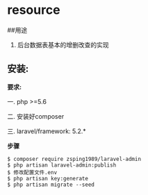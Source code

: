 # resource
##用途
1. 后台数据表基本的增删改查的实现

## 安装:
**要求:**

一. php >=5.6

二. 安装好composer

三. laravel/framework: 5.2.*

**步骤**
```
$ composer require zsping1989/laravel-admin
$ php artisan laravel-admin:publish
$ 修改配置文件.env
$ php artisan key:generate
$ php artisan migrate --seed
```
